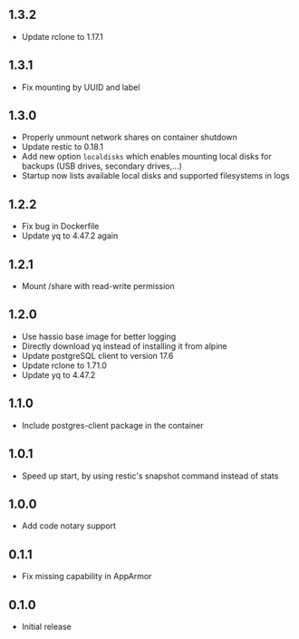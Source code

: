 ## 1.3.2

- Update rclone to 1.17.1

## 1.3.1

- Fix mounting by UUID and label

## 1.3.0

- Properly unmount network shares on container shutdown
- Update restic to 0.18.1
- Add new option `localdisks` which enables mounting local disks for backups (USB drives, secondary drives,...)
- Startup now lists available local disks and supported filesystems in logs

## 1.2.2

- Fix bug in Dockerfile
- Update yq to 4.47.2 again

## 1.2.1

- Mount /share with read-write permission

## 1.2.0

- Use hassio base image for better logging
- Directly download yq instead of installing it from alpine
- Update postgreSQL client to version 17.6
- Update rclone to 1.71.0
- Update yq to 4.47.2

## 1.1.0

- Include postgres-client package in the container

## 1.0.1

- Speed up start, by using restic's snapshot command instead of stats

## 1.0.0

- Add code notary support

## 0.1.1

- Fix missing capability in AppArmor

## 0.1.0

- Initial release
